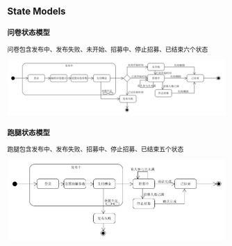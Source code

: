 ## State Models

### 问卷状态模型

问卷包含发布中、发布失败、未开始、招募中、停止招募、已结束六个状态

![quesState](./pic/state.png)

### 跑腿状态模型

跑腿包含发布中、发布失败、招募中、停止招募、已结束五个状态

![quesState](./pic/runState.png)